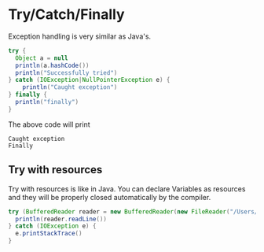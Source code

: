# Try/Catch/Finally

Exception handling is very similar as Java's.


````groovy
try {
  Object a = null
  println(a.hashCode())
  println("Successfully tried")
} catch (IOException|NullPointerException e) {
    println("Caught exception")
} finally {
  println("finally")
}
````

The above code will print
`````text
Caught exception
Finally
`````

## Try with resources

Try with resources is like in Java. You can declare Variables as resources and they will be properly closed automatically by the compiler.

````groovy
try (BufferedReader reader = new BufferedReader(new FileReader("/Users/nfonkoua/workspace/marcel/Test.marcel"))) {
  println(reader.readLine())
} catch (IOException e) {
  e.printStackTrace()
}
````